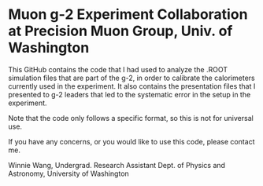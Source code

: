 # Muon g-2 Experiment Collaboration at Precision Muon Group, Univ. of Washington

This GitHub contains the code that I had used to analyze the .ROOT simulation files that are part of the g-2, in order to calibrate the calorimeters currently used in the experiment. It also contains the presentation files that I presented to g-2 leaders that led to the systematic error in the setup in the experiment.

Note that the code only follows a specific format, so this is not for universal use. 

If you have any concerns, or you would like to use this code, please contact me.

Winnie Wang, Undergrad. Research Assistant
Dept. of Physics and Astronomy, University of Washington
